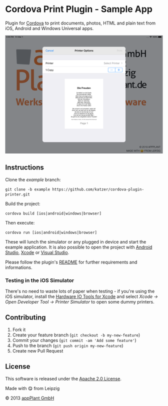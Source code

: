 
# Cordova Print Plugin - Sample App

Plugin for [Cordova][cordova] to print documents, photos, HTML and plain text from iOS, Android and Windows Universal apps.

![Sample](images/sample.png)

## Instructions

Clone the _example_ branch:

    git clone -b example https://github.com/katzer/cordova-plugin-printer.git

Build the project:

    cordova build [ios|android|windows|browser]

Then execute:

    cordova run [ios|android|windows|browser]

These will lunch the simulator or any plugged in device and start the example application. It is also possible to open the project with [Android Studio][studio], [Xcode][xcode] or [Visual Studio][vs].

Please follow the plugin's [README][readme] for further requirements and informations.


### Testing in the iOS Simulator
There's no need to waste lots of paper when testing - if you're using the iOS simulator, install the [Hardware IO Tools for Xcode][xcode_io_tools] and select _Xcode -> Open Developer Tool -> Printer Simulator_ to open some dummy printers.


## Contributing

1. Fork it
2. Create your feature branch (`git checkout -b my-new-feature`)
3. Commit your changes (`git commit -am 'Add some feature'`)
4. Push to the branch (`git push origin my-new-feature`)
5. Create new Pull Request


## License

This software is released under the [Apache 2.0 License][apache2_license].

Made with :yum: from Leipzig

© 2013 [appPlant GmbH][appplant]


[cordova]: https://cordova.apache.org
[readme]: https://github.com/katzer/cordova-plugin-printer/blob/master/README.md
[studio]: https://developer.android.com/sdk/installing/studio.html
[xcode]: https://developer.apple.com/xcode/
[vs]: https://www.visualstudio.com
[xcode_io_tools]: https://developer.apple.com/downloads/index.action?name=Hardware%20IO%20Tools%20for%20Xcode
[apache2_license]: http://opensource.org/licenses/Apache-2.0
[appplant]: www.appplant.de
